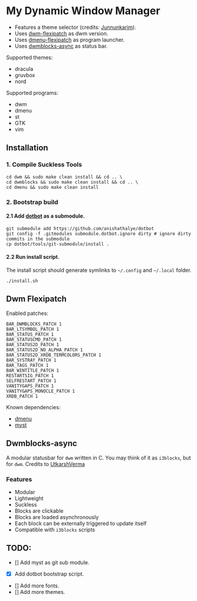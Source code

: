 # My Dynamic Window Manager

* Features a theme selector (credits: [Junnunkarim](https://github.com/junnunkarim/dotfiles-linux)).
* Uses [dwm-flexipatch](https://github.com/bakkeby/dwm-flexipatch) as dwm version.
* Uses [dmenu-flexipatch](https://github.com/bakkeby/dmenu-flexipatch) as program launcher.
* Uses [dwmblocks-async](#dwmblocks-async) as status bar.

Supported themes:

* dracula
* gruvbox
* nord 

Supported programs:

* dwm 
* dmenu
* st
* GTK
* vim

## Installation


### 1. Compile Suckless Tools

```
cd dwm && sudo make clean install && cd .. \
cd dwmblocks && sudo make clean install && cd .. \
cd dmenu && sudo make clean install
```

### 2. Bootstrap build 

#### 2.1 Add [dotbot](https://github.com/anishathalye/dotbot) as a submodule.

```
git submodule add https://github.com/anishathalye/dotbot
git config -f .gitmodules submodule.dotbot.ignore dirty # ignore dirty commits in the submodule
cp dotbot/tools/git-submodule/install .
```

#### 2.2 Run install script.

The install script should generate symlinks to  `~/.config` and `~/.local` folder. 

```
./install.sh
```

## Dwm Flexipatch

Enabled patches:

```
BAR_DWMBLOCKS_PATCH 1
BAR_LTSYMBOL_PATCH 1
BAR_STATUS_PATCH 1
BAR_STATUSCMD_PATCH 1
BAR_STATUS2D_PATCH 1
BAR_STATUS2D_NO_ALPHA_PATCH 1
BAR_STATUS2D_XRDB_TERMCOLORS_PATCH 1
BAR_SYSTRAY_PATCH 1
BAR_TAGS_PATCH 1
BAR_WINTITLE_PATCH 1
RESTARTSIG_PATCH 1
SELFRESTART_PATCH 1
VANITYGAPS_PATCH 1
VANITYGAPS_MONOCLE_PATCH 1
XRDB_PATCH 1
```

 

Known dependencies:

* [dmenu](https://tools.suckless.org/dmenu/)
* [myst](https://github.com/gsavarela/myst)


## Dwmblocks-async<a name="dwmblocks-async"></a> 

A modular statusbar for `dwm` written in C. You may think of it as `i3blocks`, but for `dwm`.
Credits to [UtkarshVerma](https://github.com/UtkarshVerma/dwmblocks-async) 


### Features

- Modular
- Lightweight
- Suckless
- Blocks are clickable
- Blocks are loaded asynchronously
- Each block can be externally triggered to update itself
- Compatible with `i3blocks` scripts

## TODO:

- [] Add myst as git sub module.
- [x] Add dotbot bootstrap script. 
- [] Add more fonts.
- [] Add more themes.

